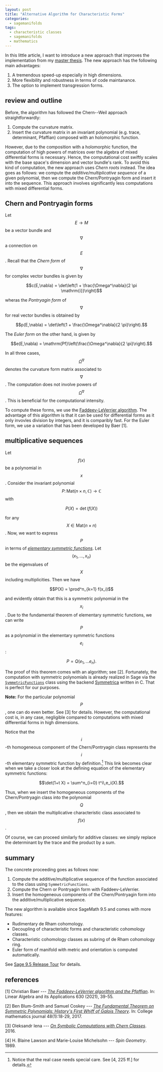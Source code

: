 ```yaml
---
layout: post
title: "Alternative Algorithm for Characteristic Forms"
categories:
  - sagemanifolds
tags:
  - characteristic classes
  - sagemanifolds
  - mathematics
---
```


In this little article, I want to introduce a new approach that improves the implementation from my [master thesis](https://arxiv.org/abs/2006.13788).
The new approach has the following main advantages:

1. A tremendous speed-up especially in high dimensions.
2. More flexibility and robustness in terms of code maintanance.
3. The option to implement transgression forms.

## review and outline

Before, the algorithm has followed the Chern--Weil approach straightforwardly:

1. Compute the curvature matrix.
2. Insert the curvature matrix in an invariant polynomial (e.g. trace, determinant, Pfaffian) composed with an holomorphic function.

However, due to the composition with a holomorphic function, the computation of high powers of matrices over the algebra of mixed differential forms is necessary.
Hence, the computational cost swiftly scales with the base space's dimension and vector bundle's rank.
To avoid this kind of computation, the new approach uses *Chern roots* instead.
The idea goes as follows: we compute the *additive/multiplicative sequence* of a given polynomial, then we compute the Chern/Pontryagin form and insert it into the sequence.
This approach involves significantly less computations with mixed differential forms.

## Chern and Pontryagin forms

Let $$E \to M$$ be a vector bundle and $$\nabla$$ a connection on $$E$$.
Recall that the *Chern form* of $$\nabla$$ for complex vector bundles is given by

  $$c(E,\nabla) = \det\left(1 + \frac{\Omega^\nabla}{2 \pi \mathrm{i}}\right)$$

wheras the *Pontryagin form* of $$\nabla$$ for real vector bundles is obtained by

  $$p(E,\nabla) = \det\left(1 + \frac{\Omega^\nabla}{2 \pi}\right).$$

The *Euler form* on the other hand, is given by

  $$e(E,\nabla) = \mathrm{Pf}\left(\frac{\Omega^\nabla}{2 \pi}\right).$$

In all three cases, $$\Omega^\nabla$$ denotes the curvature form matrix associated to $$\nabla$$.
The computation does not involve powers of $$\Omega^\nabla$$.
This is beneficial for the computational intensity.

To compute these forms, we use the [Faddeev-LeVerrier algorithm](https://en.wikipedia.org/wiki/Faddeev–LeVerrier_algorithm).
The advantage of this algorithm is that it can be used for differential forms as it only invovles division by integers, and it is comparibly fast.
For the Euler form, we use a variation that has been developed by Baer [1].

## multiplicative sequences

Let $$f(x)$$ be a polynomial in $$x$$.
Consider the invariant polynomial $$P\colon \mathrm{Mat}(n \times n, \mathbb{C}) \to \mathbb{C}$$ with

  $$P(X) = \det\left(f(X)\right)$$

for any $$X \in \mathrm{Mat}(n \times n)$$.
Now, we want to express $$P$$ in terms of [*elementary symmetric functions*](https://en.wikipedia.org/wiki/Elementary_symmetric_polynomial).
Let $$(x_1, \ldots, x_n)$$ be the eigenvalues of $$X$$ including multiplicities.
Then we have

  $$P(X) = \prod^n_{k=1} f(x_i)$$

and evidently obtain that this is a symmetric polynomial in the $$x_i$$.
Due to the fundamental theorem of elementary symmetric functions, we can write $$P$$ as a polynomial in the elementary symmetric functions $$e_i$$:

  $$P = Q(e_1, \ldots e_n).$$

The proof of this theorem comes with an algorithm; see [2].
Fortunately, the computation with symmetric polynomials is already realized in Sage via the [`SymmetricFunctions`](http://doc.sagemath.org/html/en/reference/combinat/sage/combinat/sf/sfa.html) class using the backend [Symmetrica](http://www.algorithm.uni-bayreuth.de/en/research/SYMMETRICA/) written in C.
That is perfect for our purposes.

**Note:** For the particular polynomial $$P$$, one can do even better. See [3] for details.
However, the computational cost is, in any case, negligible compared to computations with mixed differential forms in high dimensions.

Notice that the $$i$$-th homogeneous component of the Chern/Pontryagin class represents the $$i$$-th elementary symmetric function by definition.[^1]
This link becomes clear when we take a closer look at the defining equation of the elementary symmetric functions:

  $$\det(1+t X) = \sum^n_{i=0} t^i\,e_i(X).$$

Thus, when we insert the homogeneous components of the Chern/Pontryagin class into the polynomial $$Q$$, then we obtain the multiplicative characteristic class associated to $$f(x)$$.

Of course, we can proceed similarly for additive classes: we simply replace the determinant by the trace and the product by a sum.

## summary

The concrete proceeding goes as follows now:

1. Compute the additive/multiplicative sequence of the function associated to the class using `SymmetricFunctions`.
2. Compute the Chern or Pontryagin form with Faddeev-LeVerrier.
3. Insert the homogeneous components of the Chern/Pontryagin form into the additive/multiplicative sequence.

The new algorithm is available since SageMath 9.5 and comes with more features:

* Rudimentary de Rham cohomology.
* Decoupling of characteristic forms and characteristic cohomology classes.
* Characteristic cohomology classes as subring of de Rham cohomology ring.
* Euler form of manifold with metric and orientation is computed automatically.

See [Sage 9.5 Release Tour](https://wiki.sagemath.org/ReleaseTours/sage-9.5#De_Rham_cohomology_and_characteristic_classes) for details.

## references

[1] Christian Baer --- [*The Faddeev-LeVerrier algorithm and the Pfaffian*](https://doi.org/10.1016/j.laa.2021.07.023). In: Linear Algebra and its Applications 630 (2021), 39-55.

[2] Ben Blum-Smith and Samuel Coskey --- [*The Fundamental Theorem on Symmetric Polynomials: History's First Whiff of Galois Theory*](https://doi.org/10.4169/college.math.j.48.1.18). In: College mathematics journal 48(1):18-29, 2017.

[3] Oleksandr Iena --- [*On Symbolic Computations with Chern Classes*](https://orbilu.uni.lu/bitstream/10993/21949/2/ChernLib.pdf). 2016.

[4] H. Blaine Lawson and Marie-Louise Michelsohn --- *Spin Geometry*. 1989.

[^1]: Notice that the real case needs special care. See [4, 225 ff.] for details.

